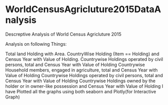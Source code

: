 # WorldCensusAgricluture2015DataAnalysis
Descreptive Analysis of World Census Agricluture 2015

Analysis on following Things:

Total land Holding with Area.
CountryWise Holding (Item == Holding) and Census Year with Value of Holding.
Countrywise Holdings operated by civil persons, total and Census Year with Value of Holding
Countrywise Household members, engaged in agriculture, total and Census Year with Value of Holding
Countrywise Holdings operated by civil persons, total and Census Year with Value of Holding
Countrywise Holdings owned by the holder or in owner-like possession and Census Year with Value of Holding
I have Plotted all the graphs using both seaborn and Plotly(for Interactive Graph)
